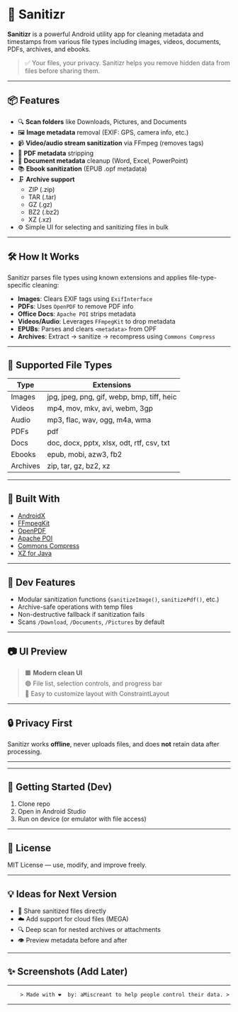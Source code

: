 # 🧼 Sanitizr

**Sanitizr** is a powerful Android utility app for cleaning metadata and timestamps from various file types including images, videos, documents, PDFs, archives, and ebooks.

> ✅ Your files, your privacy. Sanitizr helps you remove hidden data from files before sharing them.

---

## 📦 Features

- 🔍 **Scan folders** like Downloads, Pictures, and Documents
- 🖼️ **Image metadata** removal (EXIF: GPS, camera info, etc.)
- 📹 **Video/audio stream sanitization** via FFmpeg (removes tags)
- 📄 **PDF metadata** stripping
- 🧾 **Document metadata** cleanup (Word, Excel, PowerPoint)
- 📚 **Ebook sanitization** (EPUB .opf metadata)
- 🗜️ **Archive support**  
  - ZIP (.zip)  
  - TAR (.tar)  
  - GZ (.gz)  
  - BZ2 (.bz2)  
  - XZ (.xz)  
- ⚙️ Simple UI for selecting and sanitizing files in bulk

---

## 🛠️ How It Works

Sanitizr parses file types using known extensions and applies file-type-specific cleaning:

- **Images**: Clears EXIF tags using `ExifInterface`
- **PDFs**: Uses `OpenPDF` to remove PDF info
- **Office Docs**: `Apache POI` strips metadata
- **Videos/Audio**: Leverages `FFmpegKit` to drop metadata
- **EPUBs**: Parses and clears `<metadata>` from OPF
- **Archives**: Extract → sanitize → recompress using `Commons Compress`

---

## 📁 Supported File Types

| Type       | Extensions                                      |
|------------|--------------------------------------------------|
| Images     | jpg, jpeg, png, gif, webp, bmp, tiff, heic       |
| Videos     | mp4, mov, mkv, avi, webm, 3gp                    |
| Audio      | mp3, flac, wav, ogg, m4a, wma                    |
| PDFs       | pdf                                              |
| Docs       | doc, docx, pptx, xlsx, odt, rtf, csv, txt        |
| Ebooks     | epub, mobi, azw3, fb2                            |
| Archives   | zip, tar, gz, bz2, xz                            |

---

## 🧱 Built With

- [AndroidX](https://developer.android.com/jetpack/androidx)
- [FFmpegKit](https://github.com/arthenica/ffmpeg-kit)
- [OpenPDF](https://github.com/LibrePDF/OpenPDF)
- [Apache POI](https://poi.apache.org/)
- [Commons Compress](https://commons.apache.org/proper/commons-compress/)
- [XZ for Java](https://tukaani.org/xz/java.html)

---

## 🧪 Dev Features

- Modular sanitization functions (`sanitizeImage()`, `sanitizePdf()`, etc.)
- Archive-safe operations with temp files
- Non-destructive fallback if sanitization fails
- Scans `/Download`, `/Documents`, `/Pictures` by default

---

## 📷 UI Preview

> 🟧 **Modern clean UI**  
> 🟢 File list, selection controls, and progress bar  
> 🔧 Easy to customize layout with ConstraintLayout

---

## 🔒 Privacy First

Sanitizr works **offline**, never uploads files, and does **not** retain data after processing.

---



---

## 🚀 Getting Started (Dev)

1. Clone repo  
2. Open in Android Studio  
3. Run on device (or emulator with file access)

---

## 📌 License

MIT License — use, modify, and improve freely.

---

## 💡 Ideas for Next Version

- 📱 Share sanitized files directly
- ☁️ Add support for cloud files (MEGA)
- 🔍 Deep scan for nested archives or attachments
- 👁️ Preview metadata before and after

---

## ✨ Screenshots (Add Later)

---

        > Made with ❤️  by: aMiscreant to help people control their data. >

---
